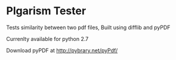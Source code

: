 Plgarism Tester
==========

Tests similarity between two pdf files, Built using difflib and pyPDF

Currenlty available for python 2.7 

Download pyPDF at http://pybrary.net/pyPdf/
